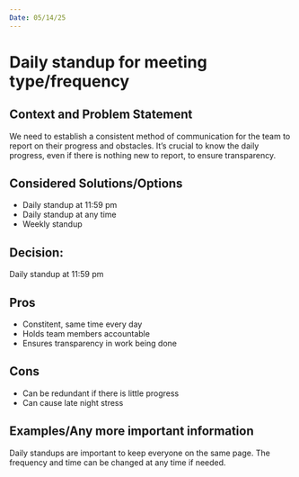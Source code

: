 ```yaml
---
Date: 05/14/25
---
```


# Daily standup for meeting type/frequency


## Context and Problem Statement

We need to establish a consistent method of communication for the team to report on their progress and obstacles. 
It’s crucial to know the daily progress, even if there is nothing new to report, to ensure transparency.

## Considered Solutions/Options

* Daily standup at 11:59 pm
* Daily standup at any time
* Weekly standup

## Decision:

Daily standup at 11:59 pm

## Pros

* Constitent, same time every day
* Holds team members accountable
* Ensures transparency in work being done

## Cons 

* Can be redundant if there is little progress
* Can cause late night stress

## Examples/Any more important information
Daily standups are important to keep everyone on the same page. The frequency and time can be changed at any time if needed.
